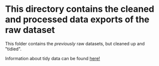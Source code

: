 # This directory contains the cleaned and processed data exports of the raw dataset

This folder contains the *previously* raw datasets, but cleaned up and "tidied".

Information about tidy data can be found [here!](https://vita.had.co.nz/papers/tidy-data.pdf)
